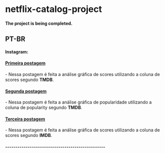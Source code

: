 # netflix-catalog-project

<h4><b>The project is being completed.</b></h4>

<h2><strong>PT-BR</strong></h2>
<div>
  <h4>Instagram:</h4>
  <h4><a href="https://www.instagram.com/p/Cg4zyFqLEqQ/" target="_blank">Primeira postagem</a></h4>
  <p>- Nessa postagem é feita a análise gráfica de scores utilizando a coluna de scores segundo <b>TMDB</b>.</p>

  <h4><a href="https://www.instagram.com/p/Cg7fdSwunio/">Segunda postagem</a></h4>
  <p>- Nessa postagem é feita a análise gráfica de popularidade utilizando a coluna de popularity segundo <b>TMDB</b>.</p>

  <h4><a href="https://www.instagram.com/p/Cg-JVOROF_2/">Terceira postagem</a></h4>
  <p>- Nessa postagem é feita a análise gráfica de scores utilizando a coluna de scores segundo <b>IMDB</b>.</p>
  <h4>-------------------------------------------------</h4>
</div>

